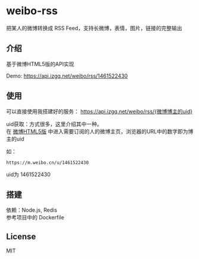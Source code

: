 # weibo-rss
把某人的微博转换成 RSS Feed，支持长微博，表情，图片，链接的完整输出

## 介绍
基于微博HTML5版的API实现  

Demo: https://api.izgq.net/weibo/rss/1461522430

## 使用
可以直接使用我搭建好的服务：
https://api.izgq.net/weibo/rss/{微博博主的uid}

uid获取：方式很多，这里介绍其中一种。  
在 [微博HTML5版](https://m.weibo.cn/) 中进入需要订阅的人的微博主页，浏览器的URL中的数字即为博主的uid  

如：
```
https://m.weibo.cn/u/1461522430
```
uid为 1461522430


## 搭建
依赖：Node.js, Redis  
参考项目中的 Dockerfile

## License
MIT
